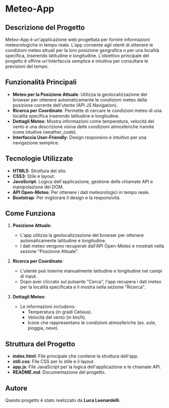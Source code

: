 # Meteo-App

## Descrizione del Progetto
Meteo-App è un'applicazione web progettata per fornire informazioni meteorologiche in tempo reale. 
L'app consente agli utenti di ottenere le condizioni meteo attuali per la loro posizione geografica 
o per una località specifica, inserendo latitudine e longitudine. L'obiettivo principale del progetto 
è offrire un'interfaccia semplice e intuitiva per consultare le previsioni del tempo.

## Funzionalità Principali

- **Meteo per la Posizione Attuale**: Utilizza la geolocalizzazione del browser per ottenere automaticamente le condizioni meteo della posizione corrente dell'utente (API JS Navigation).
- **Ricerca per Coordinate**: Permette di cercare le condizioni meteo di una località specifica inserendo latitudine e longitudine.
- **Dettagli Meteo**: Mostra informazioni come temperatura, velocità del vento e una descrizione visiva delle condizioni atmosferiche tramite icone intuitive (weather_code).
- **Interfaccia User-Friendly**: Design responsivo e intuitivo per una navigazione semplice.

## Tecnologie Utilizzate

- **HTML5**: Struttura del sito.
- **CSS3**: Stile e layout.
- **JavaScript**: Logica dell'applicazione, gestione delle chiamate API e manipolazione del DOM.
- **API Open-Meteo**: Per ottenere i dati meteorologici in tempo reale.
- **Bootstrap**: Per migliorare il design e la responsività.

## Come Funziona

1. **Posizione Attuale**:
   - L'app utilizza la geolocalizzazione del browser per ottenere automaticamente latitudine e longitudine.
   - I dati meteo vengono recuperati dall'API Open-Meteo e mostrati nella sezione "Posizione Attuale".

2. **Ricerca per Coordinate**:
   - L'utente può inserire manualmente latitudine e longitudine nei campi di input.
   - Dopo aver cliccato sul pulsante "Cerca", l'app recupera i dati meteo per la località specificata e li mostra nella sezione "Ricerca".

3. **Dettagli Meteo**:
   - Le informazioni includono:
     - Temperatura (in gradi Celsius).
     - Velocità del vento (in km/h).
     - Icone che rappresentano le condizioni atmosferiche (es. sole, pioggia, neve).

## Struttura del Progetto

- **index.html**: File principale che contiene la struttura dell'app.
- **stili.css**: File CSS per lo stile e il layout.
- **app.js**: File JavaScript per la logica dell'applicazione e le chiamate API.
- **README.md**: Documentazione del progetto.

## Autore

Questo progetto è stato realizzato da **Luca Leonardelli**.